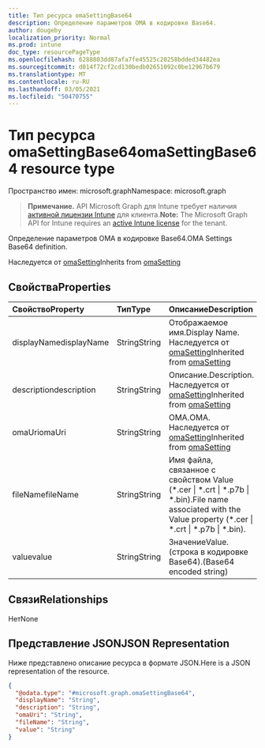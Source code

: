 ```yaml
---
title: Тип ресурса omaSettingBase64
description: Определение параметров OMA в кодировке Base64.
author: dougeby
localization_priority: Normal
ms.prod: intune
doc_type: resourcePageType
ms.openlocfilehash: 6288803dd87afa7fe45525c20258bdded34482ea
ms.sourcegitcommit: d014f72cf2cd130bedb02651092c0be12967b679
ms.translationtype: MT
ms.contentlocale: ru-RU
ms.lasthandoff: 03/05/2021
ms.locfileid: "50470755"
---
```

# <a name="omasettingbase64-resource-type"></a><span data-ttu-id="c3070-103">Тип ресурса omaSettingBase64</span><span class="sxs-lookup"><span data-stu-id="c3070-103">omaSettingBase64 resource type</span></span>

<span data-ttu-id="c3070-104">Пространство имен: microsoft.graph</span><span class="sxs-lookup"><span data-stu-id="c3070-104">Namespace: microsoft.graph</span></span>

> <span data-ttu-id="c3070-105">**Примечание.** API Microsoft Graph для Intune требует наличия [активной лицензии Intune](https://go.microsoft.com/fwlink/?linkid=839381) для клиента.</span><span class="sxs-lookup"><span data-stu-id="c3070-105">**Note:** The Microsoft Graph API for Intune requires an [active Intune license](https://go.microsoft.com/fwlink/?linkid=839381) for the tenant.</span></span>

<span data-ttu-id="c3070-106">Определение параметров OMA в кодировке Base64.</span><span class="sxs-lookup"><span data-stu-id="c3070-106">OMA Settings Base64 definition.</span></span>


<span data-ttu-id="c3070-107">Наследуется от [omaSetting](../resources/intune-deviceconfig-omasetting.md)</span><span class="sxs-lookup"><span data-stu-id="c3070-107">Inherits from [omaSetting](../resources/intune-deviceconfig-omasetting.md)</span></span>

## <a name="properties"></a><span data-ttu-id="c3070-108">Свойства</span><span class="sxs-lookup"><span data-stu-id="c3070-108">Properties</span></span>
|<span data-ttu-id="c3070-109">Свойство</span><span class="sxs-lookup"><span data-stu-id="c3070-109">Property</span></span>|<span data-ttu-id="c3070-110">Тип</span><span class="sxs-lookup"><span data-stu-id="c3070-110">Type</span></span>|<span data-ttu-id="c3070-111">Описание</span><span class="sxs-lookup"><span data-stu-id="c3070-111">Description</span></span>|
|:---|:---|:---|
|<span data-ttu-id="c3070-112">displayName</span><span class="sxs-lookup"><span data-stu-id="c3070-112">displayName</span></span>|<span data-ttu-id="c3070-113">String</span><span class="sxs-lookup"><span data-stu-id="c3070-113">String</span></span>|<span data-ttu-id="c3070-114">Отображаемое имя.</span><span class="sxs-lookup"><span data-stu-id="c3070-114">Display Name.</span></span> <span data-ttu-id="c3070-115">Наследуется от [omaSetting](../resources/intune-deviceconfig-omasetting.md)</span><span class="sxs-lookup"><span data-stu-id="c3070-115">Inherited from [omaSetting](../resources/intune-deviceconfig-omasetting.md)</span></span>|
|<span data-ttu-id="c3070-116">description</span><span class="sxs-lookup"><span data-stu-id="c3070-116">description</span></span>|<span data-ttu-id="c3070-117">String</span><span class="sxs-lookup"><span data-stu-id="c3070-117">String</span></span>|<span data-ttu-id="c3070-118">Описание.</span><span class="sxs-lookup"><span data-stu-id="c3070-118">Description.</span></span> <span data-ttu-id="c3070-119">Наследуется от [omaSetting](../resources/intune-deviceconfig-omasetting.md)</span><span class="sxs-lookup"><span data-stu-id="c3070-119">Inherited from [omaSetting](../resources/intune-deviceconfig-omasetting.md)</span></span>|
|<span data-ttu-id="c3070-120">omaUri</span><span class="sxs-lookup"><span data-stu-id="c3070-120">omaUri</span></span>|<span data-ttu-id="c3070-121">String</span><span class="sxs-lookup"><span data-stu-id="c3070-121">String</span></span>|<span data-ttu-id="c3070-122">OMA.</span><span class="sxs-lookup"><span data-stu-id="c3070-122">OMA.</span></span> <span data-ttu-id="c3070-123">Наследуется от [omaSetting](../resources/intune-deviceconfig-omasetting.md)</span><span class="sxs-lookup"><span data-stu-id="c3070-123">Inherited from [omaSetting](../resources/intune-deviceconfig-omasetting.md)</span></span>|
|<span data-ttu-id="c3070-124">fileName</span><span class="sxs-lookup"><span data-stu-id="c3070-124">fileName</span></span>|<span data-ttu-id="c3070-125">String</span><span class="sxs-lookup"><span data-stu-id="c3070-125">String</span></span>|<span data-ttu-id="c3070-126">Имя файла, связанное с свойством Value (\*.cer \| \*.crt \| \*.p7b \| \*.bin).</span><span class="sxs-lookup"><span data-stu-id="c3070-126">File name associated with the Value property (\*.cer \| \*.crt \| \*.p7b \| \*.bin).</span></span>|
|<span data-ttu-id="c3070-127">value</span><span class="sxs-lookup"><span data-stu-id="c3070-127">value</span></span>|<span data-ttu-id="c3070-128">String</span><span class="sxs-lookup"><span data-stu-id="c3070-128">String</span></span>|<span data-ttu-id="c3070-129">Значение</span><span class="sxs-lookup"><span data-stu-id="c3070-129">Value.</span></span> <span data-ttu-id="c3070-130">(строка в кодировке Base64).</span><span class="sxs-lookup"><span data-stu-id="c3070-130">(Base64 encoded string)</span></span>|

## <a name="relationships"></a><span data-ttu-id="c3070-131">Связи</span><span class="sxs-lookup"><span data-stu-id="c3070-131">Relationships</span></span>
<span data-ttu-id="c3070-132">Нет</span><span class="sxs-lookup"><span data-stu-id="c3070-132">None</span></span>

## <a name="json-representation"></a><span data-ttu-id="c3070-133">Представление JSON</span><span class="sxs-lookup"><span data-stu-id="c3070-133">JSON Representation</span></span>
<span data-ttu-id="c3070-134">Ниже представлено описание ресурса в формате JSON.</span><span class="sxs-lookup"><span data-stu-id="c3070-134">Here is a JSON representation of the resource.</span></span>
<!-- {
  "blockType": "resource",
  "@odata.type": "microsoft.graph.omaSettingBase64"
}
-->
``` json
{
  "@odata.type": "#microsoft.graph.omaSettingBase64",
  "displayName": "String",
  "description": "String",
  "omaUri": "String",
  "fileName": "String",
  "value": "String"
}
```










